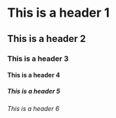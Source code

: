 # This is a header 1
## This is a header 2
### This is a header 3
#### This is a header 4
##### This is a header 5
###### This is a header 6
